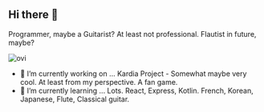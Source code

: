 ## Hi there 👋


Programmer, maybe a Guitarist? At least not professional. Flautist in future, maybe?

<img src="https://github-readme-stats.vercel.app/api/top-langs?username=mokcj0825&show_icons=true&locale=en&layout=compact&theme=chartreuse-dark" alt="ovi" />

- 🔭 I’m currently working on ...
Kardia Project - Somewhat maybe very cool. At least from my perspective. A fan game.
- 🌱 I’m currently learning ...
Lots. React, Express, Kotlin. French, Korean, Japanese, Flute, Classical guitar.
